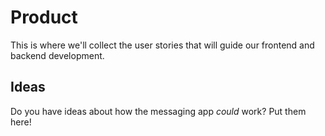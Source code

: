 Product
=======

This is where we'll collect the user stories that will guide our frontend and backend
development.

Ideas
-----

Do you have ideas about how the messaging app *could* work? Put them here!